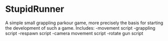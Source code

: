 # StupidRunner
A simple small grappling parkour game, more precisely the basis for starting the development of such a game. Includes: -movement script -grappling script -respawn script -camera movement script -rotate gun script
